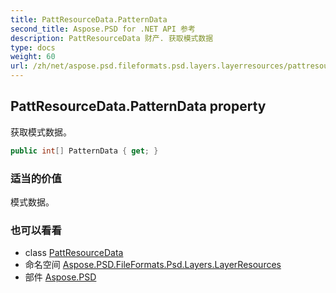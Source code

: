 ```yaml
---
title: PattResourceData.PatternData
second_title: Aspose.PSD for .NET API 参考
description: PattResourceData 财产. 获取模式数据
type: docs
weight: 60
url: /zh/net/aspose.psd.fileformats.psd.layers.layerresources/pattresourcedata/patterndata/
---
```

## PattResourceData.PatternData property

获取模式数据。

```csharp
public int[] PatternData { get; }
```

### 适当的价值

模式数据。

### 也可以看看

* class [PattResourceData](../)
* 命名空间 [Aspose.PSD.FileFormats.Psd.Layers.LayerResources](../../pattresourcedata/)
* 部件 [Aspose.PSD](../../../)


